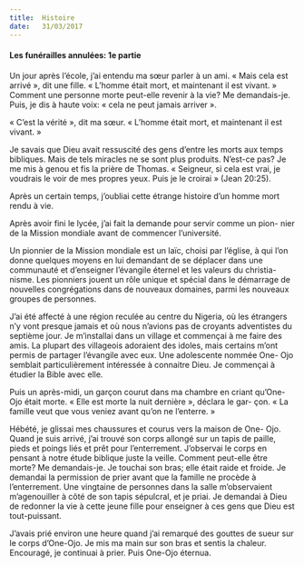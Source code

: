 ```yaml
---
title:  Histoire
date:   31/03/2017
---
```


#### Les funérailles annulées: 1e partie

Un jour après l’école, j’ai entendu ma sœur parler à un ami. « Mais cela est arrivé », dit une fille. « L’homme était mort, et maintenant il est vivant. » Comment une personne morte peut-elle revenir à la vie? Me demandais-je. Puis, je dis à haute voix: « cela ne peut jamais arriver ».

« C’est la vérité », dit ma sœur. « L’homme était mort, et maintenant il est vivant. »

Je savais que Dieu avait ressuscité des gens d’entre les morts aux temps bibliques. Mais de tels miracles ne se sont plus produits. N’est-ce pas? Je me mis à genou et fis la prière de Thomas. « Seigneur, si cela est vrai, je voudrais le voir de mes propres yeux. Puis je le croirai » (Jean 20:25).

Après un certain temps, j’oubliai cette étrange histoire d’un homme mort rendu à vie.

Après avoir fini le lycée, j’ai fait la demande pour servir comme un pion- nier de la Mission mondiale avant de commencer l’université.

Un pionnier de la Mission mondiale est un laïc, choisi par l’église, à qui l’on donne quelques moyens en lui demandant de se déplacer dans une communauté et d’enseigner l’évangile éternel et les valeurs du christia- nisme. Les pionniers jouent un rôle unique et spécial dans le démarrage de nouvelles congrégations dans de nouveaux domaines, parmi les nouveaux groupes de personnes.

J’ai été affecté à une région reculée au centre du Nigeria, où les étrangers n’y vont presque jamais et où nous n’avions pas de croyants adventistes du septième jour. Je m’installai dans un village et commençai à me faire des amis. La plupart des villageois adoraient des idoles, mais certains m’ont permis de partager l’évangile avec eux. Une adolescente nommée One- Ojo semblait particulièrement intéressée à connaitre Dieu. Je commençai à étudier la Bible avec elle.

Puis un après-midi, un garçon courut dans ma chambre en criant qu’One-Ojo était morte. « Elle est morte la nuit dernière », déclara le gar- çon. « La famille veut que vous veniez avant qu’on ne l’enterre. »

Hébété, je glissai mes chaussures et courus vers la maison de One- Ojo. Quand je suis arrivé, j’ai trouvé son corps allongé sur un tapis de paille, pieds et poings liés et prêt pour l’enterrement. J’observai le corps en pensant à notre étude biblique juste la veille. Comment peut-elle être morte? Me demandais-je. Je touchai son bras; elle était raide et froide. Je demandai la permission de prier avant que la famille ne procède à l’enterrement. Une vingtaine de personnes dans la salle m’observaient m’agenouiller à côté de son tapis sépulcral, et je priai. Je demandai à Dieu de redonner la vie à cette jeune fille pour enseigner à ces gens que Dieu est tout-puissant.

J’avais prié environ une heure quand j’ai remarqué des gouttes de sueur sur le corps d’One-Ojo. Je mis ma main sur son bras et sentis la chaleur. Encouragé, je continuai à prier. Puis One-Ojo éternua.